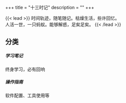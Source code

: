 +++
title = "十三时记"
description = ""
+++

{{< lead >}}
时间轨迹，随笔随记。枯燥生活，些许回忆。  
人活一世，一只蚂蚁。能够解惑，足矣足矣。
{{< /lead >}}

## 分类

<div class="row py-3 mb-5">
	<div class="col-md-4">
		<div class="card flex-row border-0">
			<div class="mt-3">
				<span class="fas fa-book-reader fa-2x text-primary"></span>
			</div>
			<div class="card-body pl-2">
				<h5 class="card-title">
					学习笔记
				</h5>
				<p class="card-text text-muted">
                    终身学习，必有回响
				</p>
			</div>
		</div>
	</div>
	<div class="col-md-4">
		<div class="card flex-row border-0">
			<div class="mt-3">
				<span class="fas fa-user-cog fa-2x text-primary"></span>
			</div>
			<div class="card-body pl-2">
				<h5 class="card-title">
					操作指南
				</h5>
				<p class="card-text text-muted">
                    软件配置、工具使用等
				</p>
			</div>
		</div>
	</div>
</div>
